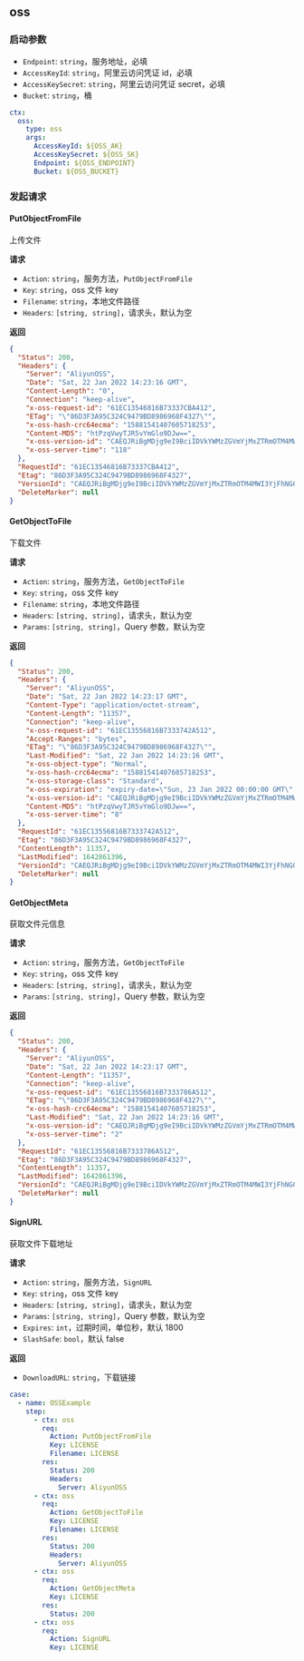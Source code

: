## oss

### 启动参数

- `Endpoint`: `string`，服务地址，必填
- `AccessKeyId`: `string`，阿里云访问凭证 id，必填
- `AccessKeySecret`: `string`，阿里云访问凭证 secret，必填
- `Bucket`: `string`，桶

```yaml
ctx:
  oss:
    type: oss
    args:
      AccessKeyId: ${OSS_AK}
      AccessKeySecret: ${OSS_SK}
      Endpoint: ${OSS_ENDPOINT}
      Bucket: ${OSS_BUCKET}
```

### 发起请求

#### PutObjectFromFile

上传文件

**请求**

- `Action`: `string`，服务方法，`PutObjectFromFile`
- `Key`: `string`，oss 文件 key
- `Filename`: `string`，本地文件路径
- `Headers`: `[string, string]`，请求头，默认为空

**返回**

```json
{
  "Status": 200,
  "Headers": {
    "Server": "AliyunOSS",
    "Date": "Sat, 22 Jan 2022 14:23:16 GMT",
    "Content-Length": "0",
    "Connection": "keep-alive",
    "x-oss-request-id": "61EC13546816B73337CBA412",
    "ETag": "\"86D3F3A95C324C9479BD8986968F4327\"",
    "x-oss-hash-crc64ecma": "15881541407605718253",
    "Content-MD5": "htPzqVwyTJR5vYmGlo9DJw==",
    "x-oss-version-id": "CAEQJRiBgMDjg9eI9BciIDVkYWMzZGVmYjMxZTRmOTM4MWI3YjFhNGQwZGNmMzNl",
    "x-oss-server-time": "118"
  },
  "RequestId": "61EC13546816B73337CBA412",
  "Etag": "86D3F3A95C324C9479BD8986968F4327",
  "VersionId": "CAEQJRiBgMDjg9eI9BciIDVkYWMzZGVmYjMxZTRmOTM4MWI3YjFhNGQwZGNmMzNl",
  "DeleteMarker": null
}
```

#### GetObjectToFile

下载文件

**请求**

- `Action`: `string`，服务方法，`GetObjectToFile`
- `Key`: `string`，oss 文件 key
- `Filename`: `string`，本地文件路径
- `Headers`: `[string, string]`，请求头，默认为空
- `Params`: `[string, string]`，Query 参数，默认为空

**返回**

```json
{
  "Status": 200,
  "Headers": {
    "Server": "AliyunOSS",
    "Date": "Sat, 22 Jan 2022 14:23:17 GMT",
    "Content-Type": "application/octet-stream",
    "Content-Length": "11357",
    "Connection": "keep-alive",
    "x-oss-request-id": "61EC13556816B7333742A512",
    "Accept-Ranges": "bytes",
    "ETag": "\"86D3F3A95C324C9479BD8986968F4327\"",
    "Last-Modified": "Sat, 22 Jan 2022 14:23:16 GMT",
    "x-oss-object-type": "Normal",
    "x-oss-hash-crc64ecma": "15881541407605718253",
    "x-oss-storage-class": "Standard",
    "x-oss-expiration": "expiry-date=\"Sun, 23 Jan 2022 00:00:00 GMT\", rule-id=\"501b302a-b8e0-4df7-baad-c951f3d0c3b6\"",
    "x-oss-version-id": "CAEQJRiBgMDjg9eI9BciIDVkYWMzZGVmYjMxZTRmOTM4MWI3YjFhNGQwZGNmMzNl",
    "Content-MD5": "htPzqVwyTJR5vYmGlo9DJw==",
    "x-oss-server-time": "8"
  },
  "RequestId": "61EC13556816B7333742A512",
  "Etag": "86D3F3A95C324C9479BD8986968F4327",
  "ContentLength": 11357,
  "LastModified": 1642861396,
  "VersionId": "CAEQJRiBgMDjg9eI9BciIDVkYWMzZGVmYjMxZTRmOTM4MWI3YjFhNGQwZGNmMzNl",
  "DeleteMarker": null
}
```

#### GetObjectMeta

获取文件元信息

**请求**

- `Action`: `string`，服务方法，`GetObjectToFile`
- `Key`: `string`，oss 文件 key
- `Headers`: `[string, string]`，请求头，默认为空
- `Params`: `[string, string]`，Query 参数，默认为空

**返回**

```json
{
  "Status": 200,
  "Headers": {
    "Server": "AliyunOSS",
    "Date": "Sat, 22 Jan 2022 14:23:17 GMT",
    "Content-Length": "11357",
    "Connection": "keep-alive",
    "x-oss-request-id": "61EC13556816B7333786A512",
    "ETag": "\"86D3F3A95C324C9479BD8986968F4327\"",
    "x-oss-hash-crc64ecma": "15881541407605718253",
    "Last-Modified": "Sat, 22 Jan 2022 14:23:16 GMT",
    "x-oss-version-id": "CAEQJRiBgMDjg9eI9BciIDVkYWMzZGVmYjMxZTRmOTM4MWI3YjFhNGQwZGNmMzNl",
    "x-oss-server-time": "2"
  },
  "RequestId": "61EC13556816B7333786A512",
  "Etag": "86D3F3A95C324C9479BD8986968F4327",
  "ContentLength": 11357,
  "LastModified": 1642861396,
  "VersionId": "CAEQJRiBgMDjg9eI9BciIDVkYWMzZGVmYjMxZTRmOTM4MWI3YjFhNGQwZGNmMzNl",
  "DeleteMarker": null
}
```

#### SignURL

获取文件下载地址

**请求**

- `Action`: `string`，服务方法，`SignURL`
- `Key`: `string`，oss 文件 key
- `Headers`: `[string, string]`，请求头，默认为空
- `Params`: `[string, string]`，Query 参数，默认为空
- `Expires`: `int`，过期时间，单位秒，默认 1800
- `SlashSafe`: `bool`，默认 false

**返回**

- `DownloadURL`: `string`，下载链接

```yaml
case:
  - name: OSSExample
    step:
      - ctx: oss
        req:
          Action: PutObjectFromFile
          Key: LICENSE
          Filename: LICENSE
        res:
          Status: 200
          Headers:
            Server: AliyunOSS
      - ctx: oss
        req:
          Action: GetObjectToFile
          Key: LICENSE
          Filename: LICENSE
        res:
          Status: 200
          Headers:
            Server: AliyunOSS
      - ctx: oss
        req:
          Action: GetObjectMeta
          Key: LICENSE
        res:
          Status: 200
      - ctx: oss
        req:
          Action: SignURL
          Key: LICENSE
```
